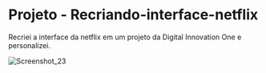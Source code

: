 # Projeto - Recriando-interface-netflix
Recriei a interface da netflix em um projeto da Digital Innovation One e personalizei.

![Screenshot_23](https://user-images.githubusercontent.com/67671454/152249603-7e274b53-ae6f-4a5a-bd23-8b1fe35bb330.png)
